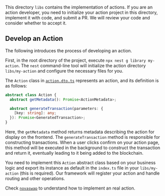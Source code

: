 This directory `libs` contains the implementation of actions. If you are an action developer, you need to initialize your action project in this directory, implement it with code, and submit a PR. We will review your code and consider whether to accept it.

## Develop an Action

The following introduces the process of developing an action.

First, in the root directory of the project, execute `npx nest g library my-action`. The `nest` command-line tool will initialize the action directory `libs/my-action` and configure the necessary files for you.

The `Action` class in [`action.dto.ts`](../src/action/dto/actions.dto.ts) represents an action, and its definition is as follows:


```ts
abstract class Action {
  abstract getMetadata(): Promise<ActionMetadata>;

  abstract generateTransaction(parameters: {
    [key: string]: any;
  }): Promise<GeneratedTransaction>;
}
```

Here, the `getMetadata` method returns metadata describing the action for display on the frontend. The `generateTransaction` method is responsible for constructing transactions. When a user clicks confirm on your action page, this method will be executed in the background to construct the transaction and return it, eventually leading to it being added to the blockchain.

You need to implement this `Action` abstract class based on your business logic and export its instance as default in the `index.ts` file in your `libs/my-action` (this is required). Our framework will register your action and handle routing and other operations.

Check [`novaswap`](./novaswap/) to understand how to implement an real action.
